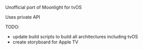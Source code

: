 Unofficial port of Moonlight for tvOS

Uses private API

TODO:
- update build scripts to build all architectures including tvOS
- create storyboard for Apple TV
